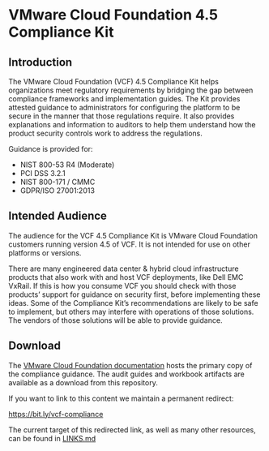 # VMware Cloud Foundation 4.5 Compliance Kit

## Introduction
The VMware Cloud Foundation (VCF) 4.5 Compliance Kit helps organizations meet regulatory requirements by bridging the gap between compliance frameworks and implementation guides. The Kit provides attested guidance to administrators for configuring the platform to be secure in the manner that those regulations require. It also provides explanations and information to auditors to help them understand how the product security controls work to address the regulations.

Guidance is provided for:

* NIST 800-53 R4 (Moderate)
* PCI DSS 3.2.1
* NIST 800-171 / CMMC
* GDPR/ISO 27001:2013

## Intended Audience
The audience for the VCF 4.5 Compliance Kit is VMware Cloud Foundation customers running version 4.5 of VCF. It is not intended for use on other platforms or versions.

There are many engineered data center & hybrid cloud infrastructure products that also work with and host VCF deployments, like Dell EMC VxRail. If this is how you consume VCF you should check with those products’ support for guidance on security first, before implementing these ideas. Some of the Compliance Kit’s recommendations are likely to be safe to implement, but others may interfere with operations of those solutions. The vendors of those solutions will be able to provide guidance.

## Download
The [VMware Cloud Foundation documentation](https://docs.vmware.com/en/VMware-Cloud-Foundation/index.html) hosts the primary copy of the compliance guidance. The audit guides and workbook artifacts are available as a download from this repository.

If you want to link to this content we maintain a permanent redirect:

https://bit.ly/vcf-compliance

The current target of this redirected link, as well as many other resources, can be found in [LINKS.md](https://github.com/vmware/cloud-infrastructure-security-and-compliance-guidelines/LINKS.md)